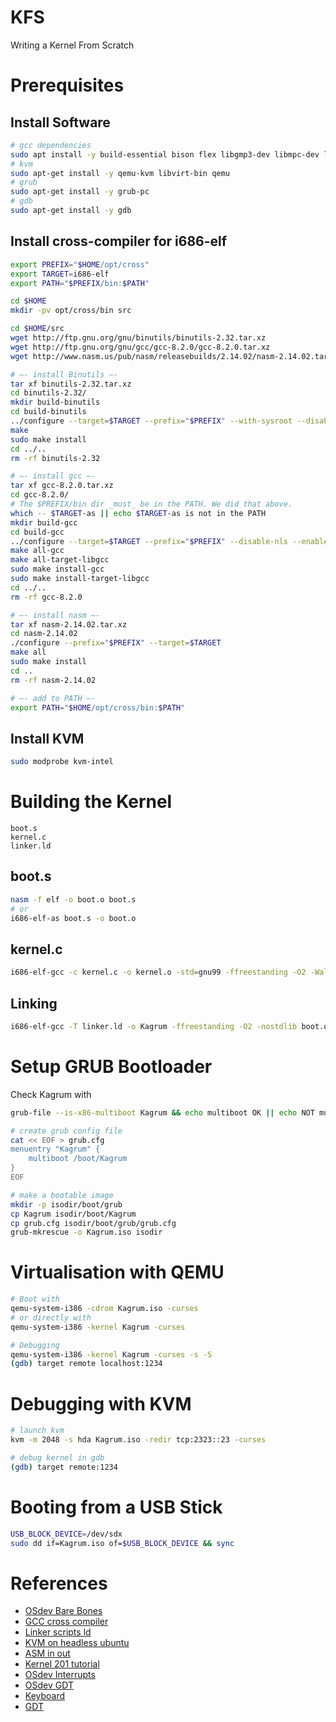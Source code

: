# KFS

Writing a Kernel From Scratch

# Prerequisites

## Install Software

```bash
# gcc dependencies
sudo apt install -y build-essential bison flex libgmp3-dev libmpc-dev libmpfr-dev texinfo
# kvm
sudo apt-get install -y qemu-kvm libvirt-bin qemu
# grub
sudo apt-get install -y grub-pc
# gdb
sudo apt-get install -y gdb
```

## Install cross-compiler for i686-elf

```bash
export PREFIX="$HOME/opt/cross"
export TARGET=i686-elf
export PATH="$PREFIX/bin:$PATH"

cd $HOME
mkdir -pv opt/cross/bin src

cd $HOME/src
wget http://ftp.gnu.org/gnu/binutils/binutils-2.32.tar.xz
wget http://ftp.gnu.org/gnu/gcc/gcc-8.2.0/gcc-8.2.0.tar.xz
wget http://www.nasm.us/pub/nasm/releasebuilds/2.14.02/nasm-2.14.02.tar.xz

# —- install Binutils —-
tar xf binutils-2.32.tar.xz
cd binutils-2.32/
mkdir build-binutils
cd build-binutils
../configure --target=$TARGET --prefix="$PREFIX" --with-sysroot --disable-nls --disable-werror
make
sudo make install
cd ../..
rm -rf binutils-2.32

# —- install gcc —-
tar xf gcc-8.2.0.tar.xz
cd gcc-8.2.0/
# The $PREFIX/bin dir _must_ be in the PATH. We did that above.
which -- $TARGET-as || echo $TARGET-as is not in the PATH
mkdir build-gcc
cd build-gcc
../configure --target=$TARGET --prefix="$PREFIX" --disable-nls --enable-languages=c,c++ --without-headers
make all-gcc
make all-target-libgcc
sudo make install-gcc
sudo make install-target-libgcc
cd ../..
rm -rf gcc-8.2.0

# —- install nasm —-
tar xf nasm-2.14.02.tar.xz
cd nasm-2.14.02
./configure --prefix="$PREFIX" --target=$TARGET
make all
sudo make install
cd ..
rm -rf nasm-2.14.02

# —- add to PATH —-
export PATH="$HOME/opt/cross/bin:$PATH"
```

## Install KVM

```bash
sudo modprobe kvm-intel
```

# Building the Kernel

```
boot.s
kernel.c
linker.ld
```

## boot.s

```bash
nasm -f elf -o boot.o boot.s
# or
i686-elf-as boot.s -o boot.o
```

## kernel.c

```bash
i686-elf-gcc -c kernel.c -o kernel.o -std=gnu99 -ffreestanding -O2 -Wall -Wextra
```

## Linking

```bash
i686-elf-gcc -T linker.ld -o Kagrum -ffreestanding -O2 -nostdlib boot.o kernel.o -lgcc
```

# Setup GRUB Bootloader

Check Kagrum with
```bash
grub-file --is-x86-multiboot Kagrum && echo multiboot OK || echo NOT multiboot
```

```bash
# create grub config file
cat << EOF > grub.cfg
menuentry "Kagrum" {
	multiboot /boot/Kagrum
}
EOF

# make a bootable image
mkdir -p isodir/boot/grub
cp Kagrum isodir/boot/Kagrum
cp grub.cfg isodir/boot/grub/grub.cfg
grub-mkrescue -o Kagrum.iso isodir
```

# Virtualisation with QEMU

```bash
# Boot with
qemu-system-i386 -cdrom Kagrum.iso -curses
# or directly with
qemu-system-i386 -kernel Kagrum -curses

# Debugging
qemu-system-i386 -kernel Kagrum -curses -s -S
(gdb) target remote localhost:1234
```

# Debugging with KVM

```bash
# launch kvm
kvm -m 2048 -s hda Kagrum.iso -redir tcp:2323::23 -curses

# debug kernel in gdb
(gdb) target remote:1234
```

# Booting from a USB Stick

```bash
USB_BLOCK_DEVICE=/dev/sdx
sudo dd if=Kagrum.iso of=$USB_BLOCK_DEVICE && sync
```

# References

* [OSdev Bare Bones](https://wiki.osdev.org/Bare_Bones)
* [GCC cross compiler](https://wiki.osdev.org/GCC_Cross-Compiler)
* [Linker scripts ld](https://sourceware.org/binutils/docs/ld/Scripts.html)
* [KVM on headless ubuntu](https://www.cyberciti.biz/faq/installing-kvm-on-ubuntu-16-04-lts-server/)
* [ASM in out](https://stackoverflow.com/questions/3215878/what-are-in-out-instructions-in-x86-used-for)
* [Kernel 201 tutorial](https://webhamster.ru/mytetrashare/index/mtb192/1546685729iqmbep9kjl)
* [OSdev Interrupts](https://wiki.osdev.org/Interrupts)
* [OSdev GDT](https://wiki.osdev.org/GDT_Tutorial)
* [Keyboard](http://www.osdever.net/bkerndev/Docs/keyboard.htm)
* [GDT](http://www.osdever.net/bkerndev/Docs/gdt.htm)
